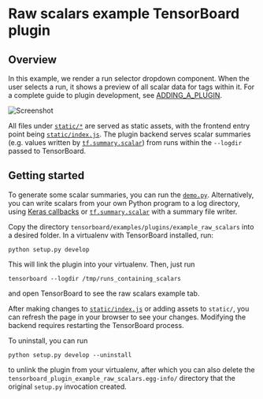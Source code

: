 # Raw scalars example TensorBoard plugin

## Overview

In this example, we render a run selector dropdown component. When the user selects a run, it shows a preview of all scalar data for tags within it. For a complete guide to plugin development, see [ADDING_A_PLUGIN](../../../../ADDING_A_PLUGIN.md).

![Screenshot](../../../../docs/images/example_raw_scalars.png "Raw scalars example")

All files under [`static/*`][static-dir] are served as static assets, with the frontend entry point being [`static/index.js`][static-index-js]. The plugin backend serves scalar summaries (e.g. values written by [`tf.summary.scalar`][summary_scalar_docs]) from runs within the `--logdir` passed to TensorBoard.

[static-dir]: tensorboard_plugin_example_raw_scalarstatic
[static-index-js]: tensorboard_plugin_example_raw_scalarstatic/index.js
[basic-example-docs]: https://github.com/tensorflow/tensorboard/blob/master/tensorboard/examples/plugins/example_basic/README.md

## Getting started

To generate some scalar summaries, you can run the [`demo.py`](tensorboard_plugin_example/demo.py). Alternatively, you can write scalars from your own Python program to a log directory, using [Keras callbacks][keras_scalars_tutorial] or [`tf.summary.scalar`][summary_scalar_docs] with a summary file writer.

[summary_scalar_docs]: https://www.tensorflow.org/api_docs/python/tf/summary
[keras_scalars_tutorial]: https://www.tensorflow.org/tensorboard/scalars_and_keras

Copy the directory `tensorboard/examples/plugins/example_raw_scalars` into a desired folder. In a virtualenv with TensorBoard installed, run:

```
python setup.py develop
```

This will link the plugin into your virtualenv. Then, just run

```
tensorboard --logdir /tmp/runs_containing_scalars
```

and open TensorBoard to see the raw scalars example tab.

After making changes to [`static/index.js`](tensorboard_plugin_example_raw_scalarstatic/index.js) or adding assets to `static/`, you can refresh the page in your browser to see your changes. Modifying the backend requires restarting the TensorBoard process.

To uninstall, you can run

```
python setup.py develop --uninstall
```

to unlink the plugin from your virtualenv, after which you can also delete the `tensorboard_plugin_example_raw_scalars.egg-info/` directory that the original `setup.py` invocation created.
